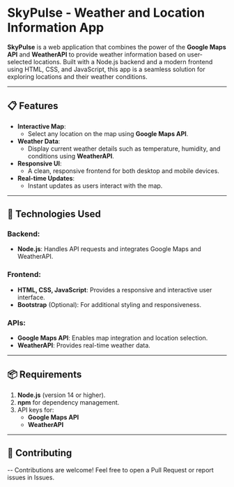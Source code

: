 # SkyPulse - Weather and Location Information App

**SkyPulse** is a web application that combines the power of the **Google Maps API** and **WeatherAPI** to provide weather information based on user-selected locations. Built with a Node.js backend and a modern frontend using HTML, CSS, and JavaScript, this app is a seamless solution for exploring locations and their weather conditions.

---

## 📋 Features
- **Interactive Map**:
  - Select any location on the map using **Google Maps API**.
- **Weather Data**:
  - Display current weather details such as temperature, humidity, and conditions using **WeatherAPI**.
- **Responsive UI**:
  - A clean, responsive frontend for both desktop and mobile devices.
- **Real-time Updates**:
  - Instant updates as users interact with the map.

---

## 🚀 Technologies Used

### Backend:
- **Node.js**: Handles API requests and integrates Google Maps and WeatherAPI.

### Frontend:
- **HTML, CSS, JavaScript**: Provides a responsive and interactive user interface.
- **Bootstrap** (Optional): For additional styling and responsiveness.

### APIs:
- **Google Maps API**: Enables map integration and location selection.
- **WeatherAPI**: Provides real-time weather data.

---

## 📦 Requirements

1. **Node.js** (version 14 or higher).
2. **npm** for dependency management.
3. API keys for:
   - **Google Maps API**
   - **WeatherAPI**

---

## 🤝 Contributing

-- Contributions are welcome! Feel free to open a Pull Request or report issues in Issues.
